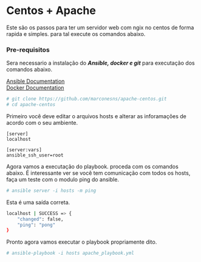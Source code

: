 # Centos + Apache
Este são os passos para ter um servidor web com ngix no centos de forma rapida e simples.
  para tal execute os comandos abaixo.

### Pre-requisitos

Sera necessario a instalação do _**Ansible, docker e git**_ para executação dos comandos abaixo.

 [Ansible Documentation](http://docs.ansible.com/ansible/) <br>
 [Docker Documentation](https://docs.docker.com/)

```bash
# git clone https://github.com/marconesns/apache-centos.git
# cd apache-centos
```
Primeiro você deve editar o arquivos hosts e alterar as inforamações de acordo com o seu ambiente.

```
[server]
localhost

[server:vars]
ansible_ssh_user=root
```

Agora vamos a executação do playbook. proceda com os comandos abaixo.
  É interessante ver se você tem comunicação com todos os hosts, faça um teste
  com o modulo ping do ansible.

```bash
# ansible server -i hosts -m ping
```
Esta é uma saída correta.
```bash
localhost | SUCCESS => {
    "changed": false,
    "ping": "pong"
}
```

Pronto agora vamos executar o playbook propriamente dito.

```bash
# ansible-playbook -i hosts apache_playbook.yml
```
